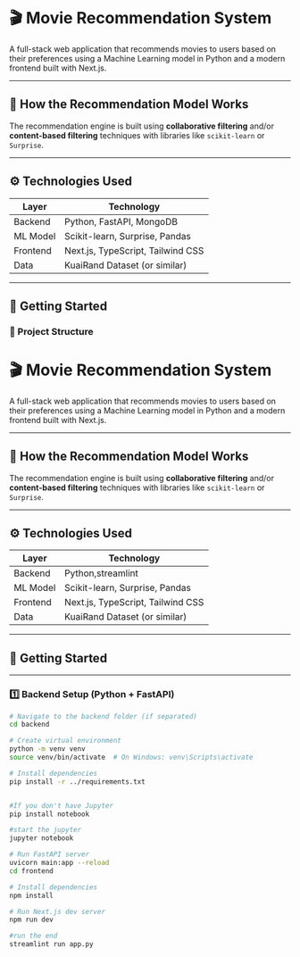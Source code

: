 # 🎬 Movie Recommendation System

A full-stack web application that recommends movies to users based on their preferences using a Machine Learning model in Python and a modern frontend built with Next.js.

---

## 🧠 How the Recommendation Model Works

The recommendation engine is built using **collaborative filtering** and/or **content-based filtering** techniques with libraries like `scikit-learn` or `Surprise`.


---

## ⚙️ Technologies Used

| Layer     | Technology           |
|-----------|----------------------|
| Backend   | Python, FastAPI, MongoDB |
| ML Model  | Scikit-learn, Surprise, Pandas |
| Frontend  | Next.js, TypeScript, Tailwind CSS |
| Data      | KuaiRand Dataset (or similar) |

---

## 🚀 Getting Started

### 📁 Project Structure
# 🎬 Movie Recommendation System

A full-stack web application that recommends movies to users based on their preferences using a Machine Learning model in Python and a modern frontend built with Next.js.

---

## 🧠 How the Recommendation Model Works

The recommendation engine is built using **collaborative filtering** and/or **content-based filtering** techniques with libraries like `scikit-learn` or `Surprise`.

---

## ⚙️ Technologies Used

| Layer     | Technology           |
|-----------|----------------------|
| Backend   | Python,streamlint|
| ML Model  | Scikit-learn, Surprise, Pandas |
| Frontend  | Next.js, TypeScript, Tailwind CSS |
| Data      | KuaiRand Dataset (or similar) |

---

## 🚀 Getting Started

---

### 1️⃣ Backend Setup (Python + FastAPI)

```bash
# Navigate to the backend folder (if separated)
cd backend

# Create virtual environment
python -m venv venv
source venv/bin/activate  # On Windows: venv\Scripts\activate

# Install dependencies
pip install -r ../requirements.txt


#If you don't have Jupyter
pip install notebook

#start the jupyter
jupyter notebook

# Run FastAPI server
uvicorn main:app --reload
cd frontend

# Install dependencies
npm install

# Run Next.js dev server
npm run dev

#run the end
streamlint run app.py

